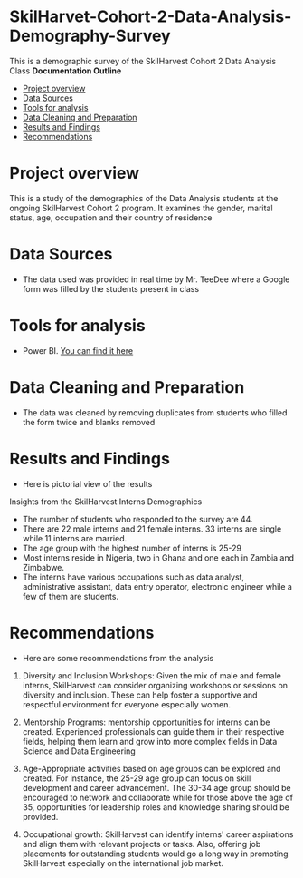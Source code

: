 # SkilHarvet-Cohort-2-Data-Analysis-Demography-Survey
This is a demographic survey of the SkilHarvest Cohort 2 Data Analysis Class
**Documentation Outline**
- [Project overview](#project-overview)
- [Data Sources](#data-sources)
- [Tools for analysis](#tools-for-analysis)
- [Data Cleaning and Preparation](#data-cleaning-and-preparation)
- [Results and Findings](#results-and=findings)
- [Recommendations](#recommendations)

# Project overview
This is a study of the demographics of the Data Analysis students at the ongoing SkilHarvest Cohort 2 program. 
It examines the gender, marital status, age, occupation and  their country of residence

# Data Sources
- The data used was provided in real time by Mr. TeeDee where a Google form was filled by the students present in class
  
# Tools for analysis
- Power BI. [You can find it here](https://powerbi.microsoft.com/en-us/downloads/)
  
# Data Cleaning and Preparation
- The data was cleaned by removing duplicates from students who filled the form twice and blanks removed

# Results and Findings
- Here is pictorial view of the results


Insights from the SkilHarvest Interns Demographics
- The number of students who responded to the survey are 44.
- There are 22 male interns and 21 female interns. 33 interns are single while 11 interns are married.
- The age group with the highest number of interns is 25-29
- Most interns reside in Nigeria, two in Ghana and one each in Zambia and Zimbabwe.
- The interns have various occupations such as data analyst, administrative assistant, data entry operator, electronic engineer while a few of them are students.

# Recommendations
- Here are some recommendations from the analysis

1. Diversity and Inclusion Workshops: Given the mix of male and female interns, SkilHarvest can consider organizing workshops or sessions on diversity and inclusion.
These can help foster a supportive and respectful environment for everyone especially women.
  
2. Mentorship Programs: mentorship opportunities for interns can be created.
Experienced professionals can guide them in their respective fields, helping them learn and grow into more complex fields in Data Science and Data Engineering

3. Age-Appropriate activities based on age groups can be explored and created.
For instance, the 25-29 age group can focus on skill development and career advancement.
The 30-34 age group should be encouraged to network and collaborate while for those above the age of 35, opportunities for leadership roles and knowledge sharing should be provided.

4. Occupational growth: SkilHarvest can identify interns' career aspirations and align them with relevant projects or tasks.
Also, offering job placements for outstanding students would go a long way in promoting SkilHarvest especially on the international job market.
